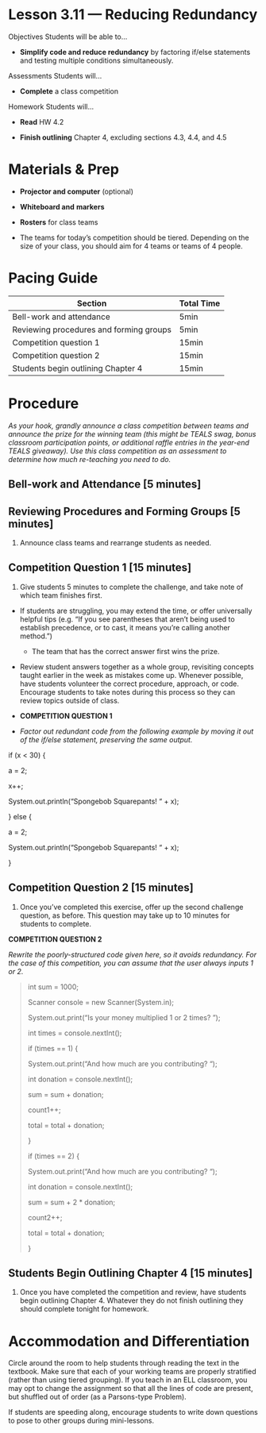 Lesson 3.11 — Reducing Redundancy
====================================================================================================

Objectives Students will be able to…

-   **Simplify code and reduce redundancy** by factoring if/else statements and testing multiple conditions simultaneously.

Assessments Students will...

-   **Complete** a class competition

Homework Students will...

-   **Read** HW 4.2

-   **Finish outlining** Chapter 4, excluding sections 4.3, 4.4, and 4.5

Materials & Prep
================

-   **Projector and computer** (optional)

-   **Whiteboard and** **markers**

-   **Rosters** for class teams

-   The teams for today’s competition should be tiered. Depending on the size of your class, you should aim for 4 teams or teams of 4 people.

Pacing Guide
============

| Section                                 | Total Time |
|-----------------------------------------|------------|
| Bell-work and attendance                | 5min       |
| Reviewing procedures and forming groups | 5min       |
| Competition question 1                  | 15min      |
| Competition question 2                  | 15min      |
| Students begin outlining Chapter 4      | 15min      |

Procedure
=========

*As your hook, grandly announce a class competition between teams and announce the prize for the winning team (this might be TEALS swag, bonus classroom participation points, or additional raffle entries in the year-end TEALS giveaway). Use this class competition as an assessment to determine how much re-teaching you need to do.*

Bell-work and Attendance \[5 minutes\]
--------------------------------------

Reviewing Procedures and Forming Groups \[5 minutes\]
-----------------------------------------------------

1. Announce class teams and rearrange students as needed.

Competition Question 1 \[15 minutes\]
-------------------------------------

1. Give students 5 minutes to complete the challenge, and take note of which team finishes first.

-   If students are struggling, you may extend the time, or offer universally helpful tips (e.g. “If you see parentheses that aren’t being used to establish precedence, or to cast, it means you’re calling another method.”)

    -   The team that has the correct answer first wins the prize.

-   Review student answers together as a whole group, revisiting concepts taught earlier in the week as mistakes come up. Whenever possible, have students volunteer the correct procedure, approach, or code. Encourage students to take notes during this process so they can review topics outside of class.

<!-- -->

-   **COMPETITION QUESTION 1**

-   *Factor out redundant code from the following example by moving it out of the if/else statement, preserving the same output.*

if (x &lt; 30) {

a = 2;

x++;

System.out.println(“Spongebob Squarepants! “ + x);

} else {

a = 2;

System.out.println(“Spongebob Squarepants! “ + x);

}

Competition Question 2 \[15 minutes\]
-------------------------------------

1. Once you’ve completed this exercise, offer up the second challenge question, as before. This question may take up to 10 minutes for students to complete.

**COMPETITION QUESTION 2**

*Rewrite the poorly-structured code given here, so it avoids redundancy. For the case of this competition, you can assume that the user always inputs 1 or 2.*

> int sum = 1000;
>
> Scanner console = new Scanner(System.in);
>
> System.out.print(“Is your money multiplied 1 or 2 times? ”);
>
> int times = console.nextInt();
>
> if (times == 1) {
>
> System.out.print(“And how much are you contributing? “);
>
> int donation = console.nextInt();
>
> sum = sum + donation;
>
> count1++;
>
> total = total + donation;
>
> }
>
> if (times == 2) {
>
> System.out.print(“And how much are you contributing? “);
>
> int donation = console.nextInt();
>
> sum = sum + 2 \* donation;
>
> count2++;
>
> total = total + donation;
>
> }

Students Begin Outlining Chapter 4 \[15 minutes\]
-------------------------------------------------

1. Once you have completed the competition and review, have students begin outlining Chapter 4. Whatever they do not finish outlining they should complete tonight for homework.

Accommodation and Differentiation
=================================

Circle around the room to help students through reading the text in the textbook. Make sure that each of your working teams are properly stratified (rather than using tiered grouping). If you teach in an ELL classroom, you may opt to change the assignment so that all the lines of code are present, but shuffled out of order (as a Parsons-type Problem).

If students are speeding along, encourage students to write down questions to pose to other groups during mini-lessons.
